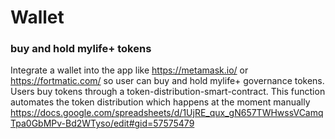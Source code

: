 # Wallet
### buy and hold mylife+ tokens
Integrate a wallet into the app like https://metamask.io/ or https://fortmatic.com/ so user can buy and hold mylife+ governance tokens.
Users buy tokens through a token-distribution-smart-contract. This function automates the token distribution which happens at the moment manually https://docs.google.com/spreadsheets/d/1UjRE_qux_gN657TWHwssVCamqTpa0GbMPv-Bd2WTyso/edit#gid=57575479

